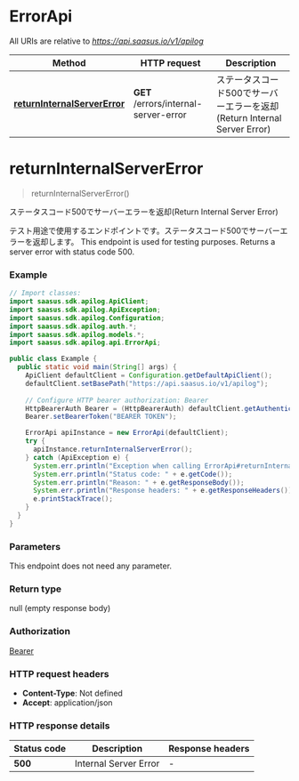 # ErrorApi

All URIs are relative to *https://api.saasus.io/v1/apilog*

| Method | HTTP request | Description |
|------------- | ------------- | -------------|
| [**returnInternalServerError**](ErrorApi.md#returnInternalServerError) | **GET** /errors/internal-server-error | ステータスコード500でサーバーエラーを返却(Return Internal Server Error) |


<a id="returnInternalServerError"></a>
# **returnInternalServerError**
> returnInternalServerError()

ステータスコード500でサーバーエラーを返却(Return Internal Server Error)

テスト用途で使用するエンドポイントです。ステータスコード500でサーバーエラーを返却します。  This endpoint is used for testing purposes. Returns a server error with status code 500. 

### Example
```java
// Import classes:
import saasus.sdk.apilog.ApiClient;
import saasus.sdk.apilog.ApiException;
import saasus.sdk.apilog.Configuration;
import saasus.sdk.apilog.auth.*;
import saasus.sdk.apilog.models.*;
import saasus.sdk.apilog.api.ErrorApi;

public class Example {
  public static void main(String[] args) {
    ApiClient defaultClient = Configuration.getDefaultApiClient();
    defaultClient.setBasePath("https://api.saasus.io/v1/apilog");
    
    // Configure HTTP bearer authorization: Bearer
    HttpBearerAuth Bearer = (HttpBearerAuth) defaultClient.getAuthentication("Bearer");
    Bearer.setBearerToken("BEARER TOKEN");

    ErrorApi apiInstance = new ErrorApi(defaultClient);
    try {
      apiInstance.returnInternalServerError();
    } catch (ApiException e) {
      System.err.println("Exception when calling ErrorApi#returnInternalServerError");
      System.err.println("Status code: " + e.getCode());
      System.err.println("Reason: " + e.getResponseBody());
      System.err.println("Response headers: " + e.getResponseHeaders());
      e.printStackTrace();
    }
  }
}
```

### Parameters
This endpoint does not need any parameter.

### Return type

null (empty response body)

### Authorization

[Bearer](../README.md#Bearer)

### HTTP request headers

 - **Content-Type**: Not defined
 - **Accept**: application/json

### HTTP response details
| Status code | Description | Response headers |
|-------------|-------------|------------------|
| **500** | Internal Server Error |  -  |


